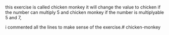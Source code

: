 this exercise is called chicken monkey
it will change the value to chicken if the number can multiply 5
and chicken monkey if the number is multiplyable 5 and 7,

i commented all the lines to make sense of the exercise.# chicken-monkey
